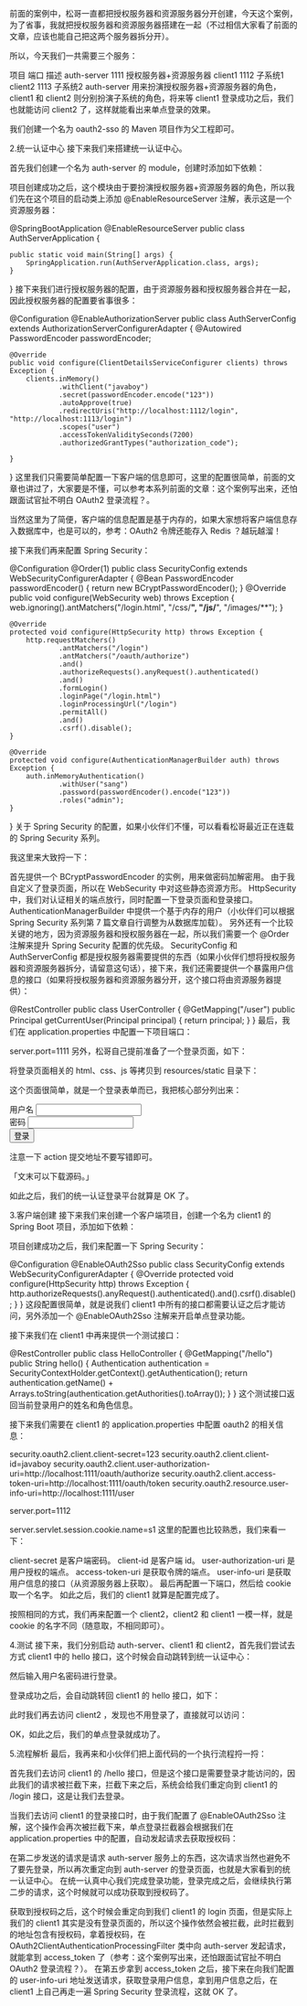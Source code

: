 前面的案例中，松哥一直都把授权服务器和资源服务器分开创建，今天这个案例，为了省事，我就把授权服务器和资源服务器搭建在一起（不过相信大家看了前面的文章，应该也能自己把这两个服务器拆分开）。

所以，今天我们一共需要三个服务：

项目	端口	描述
auth-server	1111	授权服务器+资源服务器
client1	1112	子系统1
client2	1113	子系统2
auth-server 用来扮演授权服务器+资源服务器的角色，client1 和 client2 则分别扮演子系统的角色，将来等 client1 登录成功之后，我们也就能访问 client2 了，这样就能看出来单点登录的效果。

我们创建一个名为 oauth2-sso 的 Maven 项目作为父工程即可。

2.统一认证中心
接下来我们来搭建统一认证中心。

首先我们创建一个名为 auth-server 的 module，创建时添加如下依赖：


项目创建成功之后，这个模块由于要扮演授权服务器+资源服务器的角色，所以我们先在这个项目的启动类上添加 @EnableResourceServer 注解，表示这是一个资源服务器：

@SpringBootApplication
@EnableResourceServer
public class AuthServerApplication {

    public static void main(String[] args) {
        SpringApplication.run(AuthServerApplication.class, args);
    }

}
接下来我们进行授权服务器的配置，由于资源服务器和授权服务器合并在一起，因此授权服务器的配置要省事很多：

@Configuration
@EnableAuthorizationServer
public class AuthServerConfig extends AuthorizationServerConfigurerAdapter {
    @Autowired
    PasswordEncoder passwordEncoder;

    @Override
    public void configure(ClientDetailsServiceConfigurer clients) throws Exception {
        clients.inMemory()
                .withClient("javaboy")
                .secret(passwordEncoder.encode("123"))
                .autoApprove(true)
                .redirectUris("http://localhost:1112/login", "http://localhost:1113/login")
                .scopes("user")
                .accessTokenValiditySeconds(7200)
                .authorizedGrantTypes("authorization_code");

    }
}
这里我们只需要简单配置一下客户端的信息即可，这里的配置很简单，前面的文章也讲过了，大家要是不懂，可以参考本系列前面的文章：这个案例写出来，还怕跟面试官扯不明白 OAuth2 登录流程？。

当然这里为了简便，客户端的信息配置是基于内存的，如果大家想将客户端信息存入数据库中，也是可以的，参考：OAuth2 令牌还能存入 Redis ？越玩越溜！

接下来我们再来配置 Spring Security：

@Configuration
@Order(1)
public class SecurityConfig extends WebSecurityConfigurerAdapter {
    @Bean
    PasswordEncoder passwordEncoder() {
        return new BCryptPasswordEncoder();
    }
    @Override
    public void configure(WebSecurity web) throws Exception {
        web.ignoring().antMatchers("/login.html", "/css/**", "/js/**", "/images/**");
    }

    @Override
    protected void configure(HttpSecurity http) throws Exception {
        http.requestMatchers()
                .antMatchers("/login")
                .antMatchers("/oauth/authorize")
                .and()
                .authorizeRequests().anyRequest().authenticated()
                .and()
                .formLogin()
                .loginPage("/login.html")
                .loginProcessingUrl("/login")
                .permitAll()
                .and()
                .csrf().disable();
    }

    @Override
    protected void configure(AuthenticationManagerBuilder auth) throws Exception {
        auth.inMemoryAuthentication()
                .withUser("sang")
                .password(passwordEncoder().encode("123"))
                .roles("admin");
    }
}
关于 Spring Security 的配置，如果小伙伴们不懂，可以看看松哥最近正在连载的 Spring Security 系列。

我这里来大致捋一下：

首先提供一个 BCryptPasswordEncoder 的实例，用来做密码加解密用。
由于我自定义了登录页面，所以在 WebSecurity 中对这些静态资源方形。
HttpSecurity 中，我们对认证相关的端点放行，同时配置一下登录页面和登录接口。
AuthenticationManagerBuilder 中提供一个基于内存的用户（小伙伴们可以根据 Spring Security 系列第 7 篇文章自行调整为从数据库加载）。
另外还有一个比较关键的地方，因为资源服务器和授权服务器在一起，所以我们需要一个 @Order 注解来提升 Spring Security 配置的优先级。
SecurityConfig 和 AuthServerConfig 都是授权服务器需要提供的东西（如果小伙伴们想将授权服务器和资源服务器拆分，请留意这句话），接下来，我们还需要提供一个暴露用户信息的接口（如果将授权服务器和资源服务器分开，这个接口将由资源服务器提供）：

@RestController
public class UserController {
    @GetMapping("/user")
    public Principal getCurrentUser(Principal principal) {
        return principal;
    }
}
最后，我们在 application.properties 中配置一下项目端口：

server.port=1111
另外，松哥自己提前准备了一个登录页面，如下：


将登录页面相关的 html、css、js 等拷贝到 resources/static 目录下：


这个页面很简单，就是一个登录表单而已，我把核心部分列出来：

<form action="/login" method="post">
    <div class="input">
        <label for="name">用户名</label>
        <input type="text" name="username" id="name">
        <span class="spin"></span>
    </div>
    <div class="input">
        <label for="pass">密码</label>
        <input type="password" name="password" id="pass">
        <span class="spin"></span>
    </div>
    <div class="button login">
        <button type="submit">
            <span>登录</span>
            <i class="fa fa-check"></i>
        </button>
    </div>
</form>
注意一下 action 提交地址不要写错即可。

「文末可以下载源码。」

如此之后，我们的统一认证登录平台就算是 OK 了。

3.客户端创建
接下来我们来创建一个客户端项目，创建一个名为 client1 的 Spring Boot 项目，添加如下依赖：


项目创建成功之后，我们来配置一下 Spring Security：

@Configuration
@EnableOAuth2Sso
public class SecurityConfig extends WebSecurityConfigurerAdapter {
    @Override
    protected void configure(HttpSecurity http) throws Exception {
        http.authorizeRequests().anyRequest().authenticated().and().csrf().disable();
    }
}
这段配置很简单，就是说我们 client1 中所有的接口都需要认证之后才能访问，另外添加一个 @EnableOAuth2Sso 注解来开启单点登录功能。

接下来我们在 client1 中再来提供一个测试接口：

@RestController
public class HelloController {
    @GetMapping("/hello")
    public String hello() {
        Authentication authentication = SecurityContextHolder.getContext().getAuthentication();
        return authentication.getName() + Arrays.toString(authentication.getAuthorities().toArray());
    }
}
这个测试接口返回当前登录用户的姓名和角色信息。

接下来我们需要在 client1 的 application.properties 中配置 oauth2 的相关信息：

security.oauth2.client.client-secret=123
security.oauth2.client.client-id=javaboy
security.oauth2.client.user-authorization-uri=http://localhost:1111/oauth/authorize
security.oauth2.client.access-token-uri=http://localhost:1111/oauth/token
security.oauth2.resource.user-info-uri=http://localhost:1111/user

server.port=1112

server.servlet.session.cookie.name=s1
这里的配置也比较熟悉，我们来看一下：

client-secret 是客户端密码。
client-id 是客户端 id。
user-authorization-uri 是用户授权的端点。
access-token-uri 是获取令牌的端点。
user-info-uri 是获取用户信息的接口（从资源服务器上获取）。
最后再配置一下端口，然后给 cookie 取一个名字。
如此之后，我们的 client1 就算是配置完成了。

按照相同的方式，我们再来配置一个 client2，client2 和 client1 一模一样，就是 cookie 的名字不同（随意取，不相同即可）。

4.测试
接下来，我们分别启动 auth-server、client1 和 client2，首先我们尝试去方式 client1 中的 hello 接口，这个时候会自动跳转到统一认证中心：


然后输入用户名密码进行登录。

登录成功之后，会自动跳转回 client1 的 hello 接口，如下：


此时我们再去访问 client2 ，发现也不用登录了，直接就可以访问：


OK，如此之后，我们的单点登录就成功了。

5.流程解析
最后，我再来和小伙伴们把上面代码的一个执行流程捋一捋：

首先我们去访问 client1 的 /hello 接口，但是这个接口是需要登录才能访问的，因此我们的请求被拦截下来，拦截下来之后，系统会给我们重定向到 client1 的 /login 接口，这是让我们去登录。

当我们去访问 client1 的登录接口时，由于我们配置了 @EnableOAuth2Sso 注解，这个操作会再次被拦截下来，单点登录拦截器会根据我们在 application.properties 中的配置，自动发起请求去获取授权码：

在第二步发送的请求是请求 auth-server 服务上的东西，这次请求当然也避免不了要先登录，所以再次重定向到 auth-server 的登录页面，也就是大家看到的统一认证中心。
在统一认真中心我们完成登录功能，登录完成之后，会继续执行第二步的请求，这个时候就可以成功获取到授权码了。

获取到授权码之后，这个时候会重定向到我们 client1 的 login 页面，但是实际上我们的 client1 其实是没有登录页面的，所以这个操作依然会被拦截，此时拦截到的地址包含有授权码，拿着授权码，在 OAuth2ClientAuthenticationProcessingFilter 类中向 auth-server 发起请求，就能拿到 access_token 了（参考：这个案例写出来，还怕跟面试官扯不明白 OAuth2 登录流程？）。
在第五步拿到 access_token 之后，接下来在向我们配置的 user-info-uri 地址发送请求，获取登录用户信息，拿到用户信息之后，在 client1 上自己再走一遍 Spring Security 登录流程，这就 OK 了。
